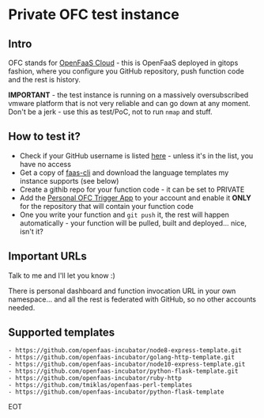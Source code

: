 # Private OFC test instance

## Intro

OFC stands for [OpenFaaS Cloud](https://github.com/openfaas/openfaas-cloud) - this is OpenFaaS deployed in gitops fashion, where you configure you GitHub repository, push function code and the rest is history.

**IMPORTANT** - the test instance is running on a massively oversubscribed vmware platform that is not very reliable and can go down at any moment. Don't be a jerk - use this as test/PoC, not to run  `nmap` and stuff.

## How to test it?

* Check if your GitHub username is listed [here](https://github.com/tmiklas/ofctest/blob/master/CUSTOMERS) - unless it's in the list, you have no access
* Get a copy of [faas-cli](https://github.com/openfaas/faas-cli) and download the language templates my instance supports (see below)
* Create a githib repo for your function code - it can be set to PRIVATE
* Add the [Personal OFC Trigger App](https://github.com/apps/personal-ofc-trigger-app) to your account and enable it **ONLY** for the repository that will contain your function code
* One you write your function and `git push` it, the rest will happen automatically - your function will be pulled, built and deployed... nice, isn't it?

## Important URLs

Talk to me and I'll let you know :)

There is personal dashboard and function invocation URL in your own namespace... and all the rest is federated with GitHub, so no other accounts needed.

## Supported templates

    - https://github.com/openfaas-incubator/node8-express-template.git
    - https://github.com/openfaas-incubator/golang-http-template.git
    - https://github.com/openfaas-incubator/node10-express-template.git
    - https://github.com/openfaas-incubator/python-flask-template.git
    - https://github.com/openfaas-incubator/ruby-http
    - https://github.com/tmiklas/openfaas-perl-templates
    - https://github.com/openfaas-incubator/python-flask-template
    
EOT
